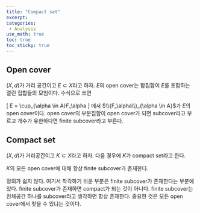 ```yaml
---
title: "Compact set"
excerpt: 
categories:
 - Analysis
use_math: true
toc: true
toc_sticky: true
---
```


## Open cover

$(X, d)$가 거리 공간이고 $E \subset X$라고 하자. $E$의 open cover는 합집합이 $E$를 포함하는 열린 집합들의 모임이다. 수식으로 쓰면 

\[
    E = \cup_{\alpha \in A}F_\alpha
\]
에서 $\\{F_\alpha\\}_{\alpha \in A}$가 $E$의 open cover이다. open cover의 부분집합이 open cover가 되면 subcover라고 부르고 개수가 유한하다면 finite subcover라고 부른다.

## Compact set

$(X, d)$가 거리공간이고 $K \subset X$라고 하자. 다음 경우에 $K$가 compact set라고 한다.

$K$의 모든 open cover에 대해 항상 finite subcover가 존재한다.

정의가 쉽지 않다. 여기서 착각하기 쉬운 부분은 finite subcover가 존재한다는 부분에 있다. finite subcover가 존재하면 compact가 되는 것이 아니다. finite subcover는 전체공간 하나를 subcover라고 생각하면 항상 존재한다. 중요한 것은 모든 open cover에서 찾을 수 있냐는 것이다.

